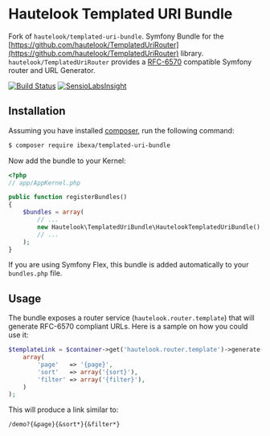 Hautelook Templated URI Bundle
==============================

Fork of `hautelook/templated-uri-bundle`. Symfony Bundle for the [https://github.com/hautelook/TemplatedUriRouter](https://github.com/hautelook/TemplatedUriRouter)
library. 
`hautelook/TemplatedUriRouter` provides a [RFC-6570](https://tools.ietf.org/html/rfc6570) compatible 
Symfony router and URL Generator.

[![Build Status](https://secure.travis-ci.org/hautelook/TemplatedUriBundle.png?branch=master)](https://travis-ci.org/hautelook/TemplatedUriBundle)
[![SensioLabsInsight](https://insight.sensiolabs.com/projects/cf31d6be-a1b8-41b5-a718-9f35660c321b/mini.png)](https://insight.sensiolabs.com/projects/cf31d6be-a1b8-41b5-a718-9f35660c321b)

## Installation

Assuming you have installed [composer](https://getcomposer.org/), run the following command:

```bash
$ composer require ibexa/templated-uri-bundle
```

Now add the bundle to your Kernel:

```php
<?php
// app/AppKernel.php

public function registerBundles()
{
    $bundles = array(
        // ...
        new Hautelook\TemplatedUriBundle\HautelookTemplatedUriBundle(),
        // ...
    );
}
```

If you are using Symfony Flex, this bundle is added automatically to your `bundles.php` file.

## Usage

The bundle exposes a router service (`hautelook.router.template`) that will generate RFC-6570 compliant URLs.
Here is a sample on how you could use it:

```php
$templateLink = $container->get('hautelook.router.template')->generate('hautelook_demo_route',
    array(
        'page'   => '{page}',
        'sort'   => array('{sort}'),
        'filter' => array('{filter}'),
    )
);
```

This will produce a link similar to:

```
/demo?{&page}{&sort*}{&filter*}
```

